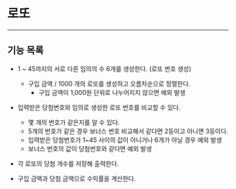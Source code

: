 # 로또

---

## 기능 목록

- 1 ~ 45까지의 서로 다른 임의의 수 6개를 생성한다. (로또 번호 생성)
    - 구입 금액 / 1000 개의 로또를 생성하고 오름차순으로 정렬한다.
        - 구입 금액이 1,000원 단위로 나누어지지 않으면 예외 발생


- 입력받은 당첨번호와 임의로 생성한 로또 번호를 비교할 수 있다.
    - 몇 개의 번호가 같은지를 알 수 있다.
    - 5개의 번호가 같은 경우 보너스 번호 비교해서 같다면 2등이고 아니면 3등이다.
    - 입력받은 당첨번호가 1~45 사이의 값이 아니거나 6개가 아닐 경우 예외 발생
    - 보너스 번호의 값이 당첨번호와 같다면 예외 발생


- 각 로또의 당첨 개수를 저장해 출력한다.


- 구입 금액과 당첨 금액으로 수익률을 계산한다.